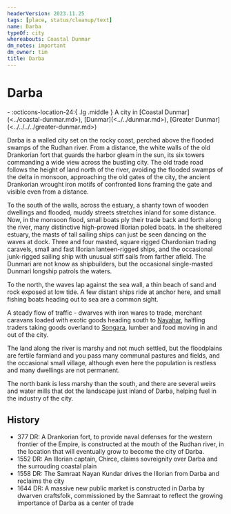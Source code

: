 ```yaml
---
headerVersion: 2023.11.25
tags: [place, status/cleanup/text]
name: Darba
typeOf: city
whereabouts: Coastal Dunmar
dm_notes: important
dm_owner: tim
title: Darba
---
```

# Darba
<div class="grid cards ext-narrow-margin ext-one-column" markdown>
-    :octicons-location-24:{ .lg .middle } A city in [Coastal Dunmar](<../coastal-dunmar.md>), [Dunmar](<../../dunmar.md>), [Greater Dunmar](<../../../../greater-dunmar.md>)  
</div>




Darba is a walled city set on the rocky coast, perched above the flooded swamps of the Rudhan river. From a distance, the white walls of the old Drankorian fort that guards the harbor gleam in the sun, its six towers commanding a wide view across the bustling city. The old trade road follows the height of land north of the river, avoiding the flooded swamps of the delta in monsoon, approaching the old gates of the city, the ancient Drankorian wrought iron motifs of confronted lions framing the gate and visible even from a distance.

To the south of the walls, across the estuary, a shanty town of wooden dwellings and flooded, muddy streets stretches inland for some distance. Now, in the monsoon flood, small boats ply their trade back and forth along the river, many distinctive high-prowed Illorian poled boats. In the sheltered estuary, the masts of tall sailing ships can just be seen dancing on the waves at dock. Three and four masted, square rigged Chardonian trading caravels, small and fast Illorian lanteen-rigged ships, and the occasional junk-rigged sailing ship with unusual stiff sails from farther afield. The Dunmari are not know as shipbuilders, but the occasional single-masted Dunmari longship patrols the waters.

To the north, the waves lap against the sea wall, a thin beach of sand and rock exposed at low tide. A few distant ships ride at anchor here, and small fishing boats heading out to sea are a common sight.

A steady flow of traffic - dwarves with iron wares to trade, merchant caravans loaded with exotic goods heading south to [Nayahar](<../../western-dunmar/nayahar.md>), halfling traders taking goods overland to [Songara](<../../central-dunmar/songara.md>), lumber and food moving in and out of the city.

The land along the river is marshy and not much settled, but the floodplains are fertile farmland and you pass many communal pastures and fields, and the occasional small village, although even here the population is restless and many dwellings are not permanent.

The north bank is less marshy than the south, and there are several weirs and water mills that dot the landscape just inland of Darba, helping fuel in the industry of the city.

## History

- 377 DR: A Drankorian fort, to provide naval defenses for the western frontier of the Empire, is constructed at the mouth of the Rudhan river, in the location that will eventually grow to become the city of Darba. 
- 1552 DR: An Illorian captain, Chirce, claims sovreignity over Darba and the surrouding coastal plain
- 1558 DR: The Samraat Nayan Kundar drives the Illorian from Darba and reclaims the city 
- 1644 DR: A massive new public market is constructed in Darba by dwarven craftsfolk, commissioned by the Samraat to reflect the growing importance of Darba as a center of trade





